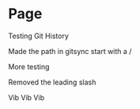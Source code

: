 # Page

Testing Git History

Made the path in gitsync start with a /

More testing

Removed the leading slash

Vib Vib Vib
